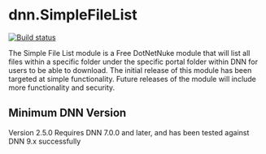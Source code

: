 # dnn.SimpleFileList

[![Build status](https://iowacomputergurus.visualstudio.com/ICG%20Open%20Source/_apis/build/status/DNN%20Simple%20File%20List)](https://iowacomputergurus.visualstudio.com/ICG%20Open%20Source/_build/latest?definitionId=0)

The Simple File List module is a Free DotNetNuke module that will list all files within a specific folder under the specific portal folder within DNN for users to be able to download.  The initial release of this module has been targeted at simple functionality.  Future releases of the module will include more functionality and security.

## Minimum DNN Version
Version 2.5.0 Requires DNN 7.0.0 and later, and has been tested against DNN 9.x successfully

